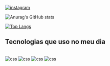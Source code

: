 [![instagram](https://img.shields.io/badge/Instagram-E4405F?style=for-the-badge&logo=instagram&logoColor=white)](https://www.instagram.com/silvaaszx_/)


![Anurag's GitHub stats](https://github-readme-stats.vercel.app/api?username=silvaaszx&show_icons=true&theme=transparent)

[![Top Langs](https://github-readme-stats.vercel.app/api/top-langs/?username=silvaaszx)](https://github.com/anuraghazra/github-readme-stats)

## Tecnologias que uso no meu dia

<div style="display: inline_block"><br/>
<img " alt="css" src=https://img.shields.io/badge/HTML5-E34F26?style=for-the-badge&logo=html5&logoColor=white> 
<img " alt="css" src="https://img.shields.io/badge/CSS3-1572B6?style=for-the-badge&logo=css3&logoColor=white"> 
<img " alt="css" src=https://img.shields.io/badge/C%2B%2B-00599C?style=for-the-badge&logo=c%2B%2B&logoColor=white> 
<img " alt="css" src="https://img.shields.io/badge/HTML-239120?style=for-the-badge&logo=html5&logoColor=white">
